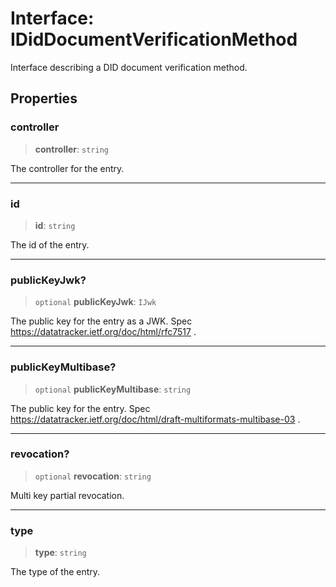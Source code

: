 # Interface: IDidDocumentVerificationMethod

Interface describing a DID document verification method.

## Properties

### controller

> **controller**: `string`

The controller for the entry.

***

### id

> **id**: `string`

The id of the entry.

***

### publicKeyJwk?

> `optional` **publicKeyJwk**: `IJwk`

The public key for the entry as a JWK.
Spec https://datatracker.ietf.org/doc/html/rfc7517 .

***

### publicKeyMultibase?

> `optional` **publicKeyMultibase**: `string`

The public key for the entry.
Spec https://datatracker.ietf.org/doc/html/draft-multiformats-multibase-03 .

***

### revocation?

> `optional` **revocation**: `string`

Multi key partial revocation.

***

### type

> **type**: `string`

The type of the entry.
